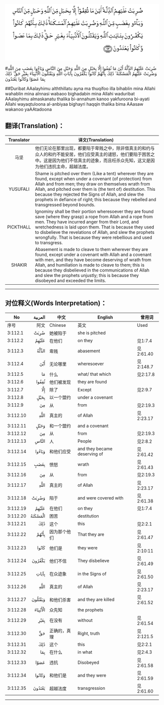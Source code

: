 ![003:112](images/003_112.gif)

#ضُرِبَتْ عَلَيْهِمُ الذِّلَّةُ أَيْنَ مَا ثُقِفُوا إِلَّا بِحَبْلٍ مِنَ اللَّهِ وَحَبْلٍ مِنَ النَّاسِ وَبَاءُوا بِغَضَبٍ مِنَ اللَّهِ وَضُرِبَتْ عَلَيْهِمُ الْمَسْكَنَةُ ۚ ذَٰلِكَ بِأَنَّهُمْ كَانُوا يَكْفُرُونَ بِآيَاتِ اللَّهِ وَيَقْتُلُونَ الْأَنْبِيَاءَ بِغَيْرِ حَقٍّ ۚ ذَٰلِكَ بِمَا عَصَوْا وَكَانُوا يَعْتَدُونَ  

##Duribat AAalayhimu alththillatu ayna ma thuqifoo illa bihablin mina Allahi wahablin mina alnnasi wabaoo bighadabin mina Allahi waduribat AAalayhimu almaskanatu thalika bi-annahum kanoo yakfuroona bi-ayati Allahi wayaqtuloona al-anbiyaa bighayri haqqin thalika bima AAasaw wakanoo yaAAtadoona 

## 翻译(Translation)：

| Translator | 译文(Translation)                                            |
| :--------: | ------------------------------------------------------------ |
|    马坚    | 他们无论在那里出现，都要陷于卑贱之中，除非借真主的和约与众人的和约不能安居，他们应受真主的谴怒，他们要陷于困苦之中。这是因为他们不信真主的迹象，而且枉杀众先知，这又是因为他们违抗主命，超越法度。 |
|  YUSUFALI  | Shame is pitched over them (Like a tent) wherever they are found, except when under a covenant (of protection) from Allah and from men; they draw on themselves wrath from Allah, and pitched over them is (the tent of) destitution. This because they rejected the Signs of Allah, and slew the prophets in defiance of right; this because they rebelled and transgressed beyond bounds. |
| PICKTHALL  | Ignominy shall be their portion wheresoever they are found save (where they grasp) a rope from Allah and a rope from men. They have incurred anger from their Lord, and wretchedness is laid upon them. That is because they used to disbelieve the revelations of Allah, and slew the prophets wrongfully. That is because they were rebellious and used to transgress. |
|   SHAKIR   | Abasement is made to cleave to them wherever they are found, except under a covenant with Allah and a covenant with men, and they have become deserving of wrath from Allah, and humiliation is made to cleave to them; this is because they disbelieved in the communications of Allah and slew the prophets unjustly; this is because they disobeyed and exceeded the limits. |

---

## 对位释义(Words Interpretation)：

| No   | العربية | 中文    | English | 曾用词 |
| ---- | ------: | ------- | ------- | ------ |
| 序号 |    阿文 | Chinese | 英文    | Used   |
| 3:112.1  | ضُرِبَتْ     | 她被陷于     | she is pitched               |           |
| 3:112.2  | عَلَيْهِمُ    | 在他们       | on they                      | 见1:7.4   |
| 3:112.3  | الذِّلَّةُ    | 卑贱         | abasement                    | 见2:61.40 |
| 3:112.4  | أَيْنَ      | 无论哪里     | wheresoever                  | 见2:148.7 |
| 3:112.5  | مَا       | 什么         | what/ that which             | 见2:17.8  |
| 3:112.6  | ثُقِفُوا    | 他们被发现   | they are found               |           |
| 3:112.7  | إِلَّا      | 除了         | Except                       | 见2:9.7   |
| 3:112.8  | بِحَبْلٍ     | 以一个盟约   | under a covenant             |           |
| 3:112.9  | مِنَ       | 从           | from                         | 见2:19.3 |
| 3:112.10 |     اللَّهِ | 真主的       | of Allah                     | 见2:23.17 |
| 3:112.11 | وَحَبْلٍ     | 和一个盟约   | and a covenant               |           |
| 3:112.12 | مِنَ       | 从           | from                         | 见2:19.3 |
| 3:112.13 | النَّاسِ    | 人           | People                       | 见2:8.2   |
| 3:112.14 | وَبَاءُوا   | 和他们应受   | and they became deserving of | 见2:61.42 |
| 3:112.15 | بِغَضَبٍ     | 愤怒         | wrath                        | 见2:61.43 |
| 3:112.16 | مِنَ       | 从           | from                         | 见2:19.3 |
| 3:112.17 |     اللَّهِ | 真主的       | of Allah                     | 见2:23.17 |
| 3:112.18 | وَضُرِبَتْ    | 陷于         | and were covered with        | 见2:61.38 |
| 3:112.19 | عَلَيْهِمُ    | 在他们       | on they                      | 见1:7.4   |
| 3:112.20 | الْمَسْكَنَةُ  | 困苦         | destitution                  |           |
| 3:112.21 | ذَٰلِكَ      | 这个         | this                         | 见2:2.1   |
| 3:112.22 | بِأَنَّهُمْ    | 因为那个他们 | That they are                | 见2:61.47 |
| 3:112.23 | كَانُوا    | 他们是       | they were                    | 见2:10:11 |
| 3:112.24 | يَكْفُرُونَ   | 他们不信     | They disbelieve              | 见2:61.49 |
| 3:112.25 | بِآيَاتِ    | 在众迹象     | in the Signs of              | 见2:61.50 |
| 3:112.26 |     اللَّهِ | 真主的       | of Allah                     | 见2:23.17 |
| 3:112.27 | وَيَقْتُلُونَ  | 和他们杀害   | and they are killed          | 见2:61.52 |
| 3:112.28 | الْأَنْبِيَاءَ | 众先知       | the prophets                 |           |
| 3:112.29 | بِغَيْرِ     | 在没有      | without                      | 见2:61.54 |
| 3:112.30 | حَقٍّ       | 正确的，真理 | Right, truth                 | 见2:121.5 |
| 3:112.31 | ذَٰلِكَ      | 这个         | this                         | 见2:2.1   |
| 3:112.32 | بِمَا      | 在什么       | in what                      | 见2:4.3   |
| 3:112.33 | عَصَوْا     | 违抗         | Disobeyed                    | 见2:61.58 |
| 3:112.34 | وَكَانُوا   | 和他们是      | and they were                | 见2:61.59 |
| 3:112.35 | يَعْتَدُونَ   | 超越法度     | transgression                | 见2:61.60 |

---
